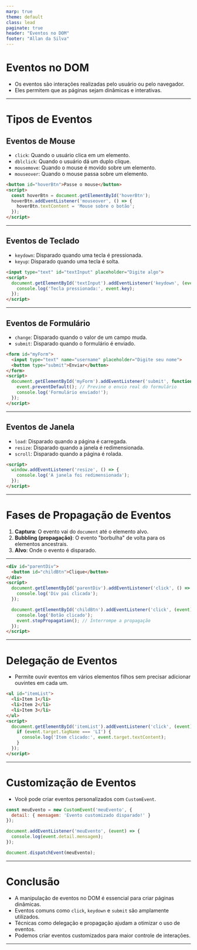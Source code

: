 ```yaml
---
marp: true
theme: default
class: lead
paginate: true
header: "Eventos no DOM"
footer: "Allan da Silva"
---
```


# Eventos no DOM

- Os eventos são interações realizadas pelo usuário ou pelo navegador.
- Eles permitem que as páginas sejam dinâmicas e interativas.

---

# Tipos de Eventos

## Eventos de Mouse
- `click`: Quando o usuário clica em um elemento.
- `dblclick`: Quando o usuário dá um duplo clique.
- `mousemove`: Quando o mouse é movido sobre um elemento.
- `mouseover`: Quando o mouse passa sobre um elemento.

```html
<button id="hoverBtn">Passe o mouse</button>
<script>
  const hoverBtn = document.getElementById('hoverBtn');
  hoverBtn.addEventListener('mouseover', () => {
    hoverBtn.textContent = 'Mouse sobre o botão';
  });
</script>
```

---

## Eventos de Teclado
- `keydown`: Disparado quando uma tecla é pressionada.
- `keyup`: Disparado quando uma tecla é solta.

```html
<input type="text" id="textInput" placeholder="Digite algo">
<script>
  document.getElementById('textInput').addEventListener('keydown', (event) => {
    console.log('Tecla pressionada:', event.key);
  });
</script>
```

---

## Eventos de Formulário
- `change`: Disparado quando o valor de um campo muda.
- `submit`: Disparado quando o formulário é enviado.

```html
<form id="myForm">
  <input type="text" name="username" placeholder="Digite seu nome">
  <button type="submit">Enviar</button>
</form>
<script>
  document.getElementById('myForm').addEventListener('submit', function(event) {
    event.preventDefault(); // Previne o envio real do formulário
    console.log('Formulário enviado!');
  });
</script>
```

---

## Eventos de Janela
- `load`: Disparado quando a página é carregada.
- `resize`: Disparado quando a janela é redimensionada.
- `scroll`: Disparado quando a página é rolada.

```html
<script>
  window.addEventListener('resize', () => {
    console.log('A janela foi redimensionada');
  });
</script>
```

---

# Fases de Propagação de Eventos

1. **Captura**: O evento vai do `document` até o elemento alvo.
2. **Bubbling (propagação)**: O evento "borbulha" de volta para os elementos ancestrais.
3. **Alvo**: Onde o evento é disparado.
 
---

```html
<div id="parentDiv">
  <button id="childBtn">Clique</button>
</div>
<script>
  document.getElementById('parentDiv').addEventListener('click', () => {
    console.log('Div pai clicada');
  });

  document.getElementById('childBtn').addEventListener('click', (event) => {
    console.log('Botão clicado');
    event.stopPropagation(); // Interrompe a propagação
  });
</script>
```

---

# Delegação de Eventos

- Permite ouvir eventos em vários elementos filhos sem precisar adicionar ouvintes em cada um.
  
```html
<ul id="itemList">
  <li>Item 1</li>
  <li>Item 2</li>
  <li>Item 3</li>
</ul>
<script>
  document.getElementById('itemList').addEventListener('click', (event) => {
    if (event.target.tagName === 'LI') {
      console.log('Item clicado:', event.target.textContent);
    }
  });
</script>
```

---

# Customização de Eventos

- Você pode criar eventos personalizados com `CustomEvent`.

```javascript
const meuEvento = new CustomEvent('meuEvento', {
  detail: { mensagem: 'Evento customizado disparado!' }
});

document.addEventListener('meuEvento', (event) => {
  console.log(event.detail.mensagem);
});

document.dispatchEvent(meuEvento);
```

---

# Conclusão

- A manipulação de eventos no DOM é essencial para criar páginas dinâmicas.
- Eventos comuns como `click`, `keydown` e `submit` são amplamente utilizados.
- Técnicas como delegação e propagação ajudam a otimizar o uso de eventos.
- Podemos criar eventos customizados para maior controle de interações.

---
